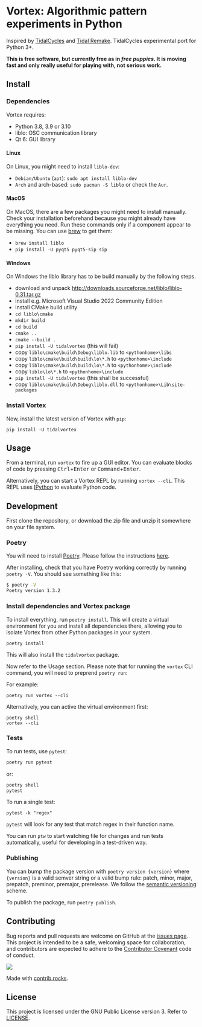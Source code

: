 # Vortex: Algorithmic pattern experiments in Python

Inspired by [TidalCycles](https://tidalcycles.org) and
[Tidal Remake](https://github.com/yaxu/remake). TidalCycles experimental port
for Python 3+.

**This is free software, but currently free as in _free puppies_. It is moving
fast and only really useful for playing with, not serious work.**


## Install

### Dependencies

Vortex requires:

* Python 3.8, 3.9 or 3.10
* liblo: OSC communication library
* Qt 6: GUI library

#### Linux

On Linux, you might need to install `liblo-dev`:

* `Debian/Ubuntu` (`apt`): `sudo apt install liblo-dev`
* `Arch` and arch-based: `sudo pacman -S liblo` or check the `Aur`.

#### MacOS

On MacOS, there are a few packages you might need to install manually. Check
your installation beforehand because you might already have everything you need.
Run these commands only if a component appear to be missing. You can use
[brew](https://brew.sh/) to get them:

* `brew install liblo`
* `pip install -U pyqt5 pyqt5-sip sip`

#### Windows

On Windows the liblo library has to be build manually by the following steps.

- download and unpack http://downloads.sourceforge.net/liblo/liblo-0.31.tar.gz
- install e.g. Microsoft Visual Studio 2022 Community Edition
- install CMake build utility
- `cd liblo\cmake`
- `mkdir build`
- `cd build`
- `cmake ..`
- `cmake --build .`
- `pip install -U tidalvortex` (this will fail)
- copy `liblo\cmake\build\Debug\liblo.lib` to `<pythonhome>\libs`
- copy `liblo\cmake\build\build\lo\*.h` to `<pythonhome>\include`
- copy `liblo\cmake\build\build\lo\*.h` to `<pythonhome>\include`
- copy `liblo\lo\*.h` to `<pythonhome>\include`
- `pip install -U tidalvortex` (this shall be successful)
- copy `liblo\cmake\build\Debug\liblo.dll` to `<pythonhome>\Lib\site-packages`


### Install Vortex

Now, install the latest version of Vortex with `pip`:

```
pip install -U tidalvortex
```


## Usage

From a terminal, run `vortex` to fire up a GUI editor. You can evaluate blocks
of code by pressing <kbd>Ctrl</kbd>+<kbd>Enter</kbd> or
<kbd>Command</kbd>+<kbd>Enter</kbd>.

Alternatively, you can start a Vortex REPL by running `vortex --cli`. This REPL
uses [IPython](https://ipython.org/) to evaluate Python code.


## Development

First clone the repository, or download the zip file and unzip it somewhere on
your file system.

### Poetry

You will need to install [Poetry](https://python-poetry.org/). Please follow
the instructions [here](https://python-poetry.org/docs/master/#installation).

After installing, check that you have Poetry working correctly by running
`poetry -V`. You should see something like this:

```bash
$ poetry -V
Poetry version 1.3.2
```

### Install dependencies and Vortex package

To install everything, run `poetry install`.  This will create a virtual
environment for you and install all dependencies there, allowing you to isolate
Vortex from other Python packages in your system.

```
poetry install
```

This will also install the `tidalvortex` package.

Now refer to the Usage section.  Please note that for running the `vortex` CLI
command, you will need to preprend `poetry run`:

For example:

```
poetry run vortex --cli
```

Alternatively, you can active the virtual environment first:

```
poetry shell
vortex --cli
```

### Tests

To run tests, use `pytest`:

```bash
poetry run pytest
```

or:

```bash
poetry shell
pytest
```

To run a single test:

```
pytest -k "regex"
```

`pytest` will look for any test that match regex in their function name.

You can run `ptw` to start watching file for changes and run tests
automatically, useful for developing in a test-driven way.

### Publishing

You can bump the package version with `poetry version {version}` where
`{version}` is a valid semver string or a valid bump rule: patch, minor, major,
prepatch, preminor, premajor, prerelease.
We follow the [semantic versioning](https://semver.org/) scheme.

To publish the package, run `poetry publish`.


## Contributing

Bug reports and pull requests are welcome on GitHub at the
[issues page](https://github.com/tidalcycles/vortex/issues). This project is
intended to be a safe, welcoming space for collaboration, and contributors are
expected to adhere to the [Contributor Covenant](http://contributor-covenant.org)
code of conduct.

<a href="https://github.com/tidalcycles/vortex/graphs/contributors">
  <img src="https://contrib.rocks/image?repo=tidalcycles/vortex" />
</a>

Made with [contrib.rocks](https://contrib.rocks).


## License

This project is licensed under the GNU Public License version 3. Refer to
[LICENSE](https://github.com/tidalcycles/vortex/blob/main/LICENSE).
